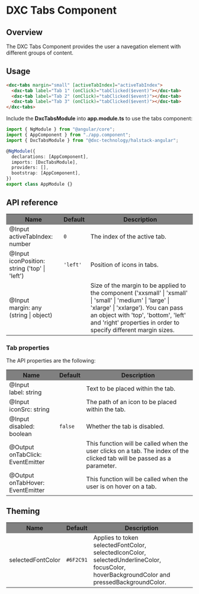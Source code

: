 # DXC Tabs Component

## Overview

The DXC Tabs Component provides the user a navegation element with different groups of content.

## Usage

```html
<dxc-tabs margin="small" [activeTabIndex]="activeTabIndex">
  <dxc-tab label="Tab 1" (onClick)="tabClicked($event)"></dxc-tab>
  <dxc-tab label="Tab 2" (onClick)="tabClicked($event)"></dxc-tab>
  <dxc-tab label="Tab 3" (onClick)="tabClicked($event)"></dxc-tab>
</dxc-tabs>
```

Include the **DxcTabsModule** into **app.module.ts** to use the tabs component:

```ts
import { NgModule } from "@angular/core";
import { AppComponent } from "./app.component";
import { DxcTabsModule } from "@dxc-technology/halstack-angular";

@NgModule({
  declarations: [AppComponent],
  imports: [DxcTabsModule],
  providers: [],
  bootstrap: [AppComponent],
})
export class AppModule {}
```

## API reference

<table>
    <tr style="background-color: grey">
        <th>Name</th>
        <th>Default</th>
        <th>Description</th>
    </tr>
    <tr>
        <td>@Input<br>activeTabIndex: number</td>
        <td><code>0</code></td>
        <td>The index of the active tab.</td>
    </tr>
        <tr>
        <td>@Input<br>iconPosition: string ('top' | 'left')</td>
        <td><code>'left'</code></td>
        <td>Position of icons in tabs.</td>
    </tr>
    <tr>
        <td>@Input<br>margin: any (string | object)</td>
        <td></td>
        <td>
        Size of the margin to be applied to the component ('xxsmall' | 'xsmall' |
        'small' | 'medium' | 'large' | 'xlarge' | 'xxlarge'). You can pass an
        object with 'top', 'bottom', 'left' and 'right' properties in order to
        specify different margin sizes.
        </td>
    </tr>
</table>

### Tab properties

The API properties are the following:

<table>
    <tr style="background-color: grey">
        <th>Name</th>
        <th>Default</th>
        <th>Description</th>
    </tr>
    <tr>
        <td>@Input<br>label: string</td>
        <td></td>
        <td>Text to be placed within the tab.</td>
    </tr>
    <tr>
        <td>@Input<br>iconSrc: string</td>
        <td></td>
        <td>The path of an icon to be placed within the tab.</td>
    </tr>
    <tr>
        <td>@Input<br>disabled: boolean</td>
        <td><code>false</code></td>
        <td>Whether the tab is disabled.</td>
    </tr>
	<tr>
        <td>@Output<br>onTabClick: EventEmitter</td>
        <td></td>
        <td>This function will be called when the user clicks on a tab. The index of the clicked tab will be passed as a parameter.</td>
    </tr>
    <tr>
        <td>@Output<br>onTabHover: EventEmitter</td>
        <td></td>
        <td>This function will be called when the user is on hover on a tab.</td>
    </tr>
</table>

## Theming

<table>
    <tr style="background-color: grey">
        <th>Name</th>
        <th>Default</th>
        <th>Description</th>
    </tr>
    <tr>
        <td>selectedFontColor</td>
        <td><code>#6F2C91</code></td>
        <td>Applies to token selectedFontColor, selectedIconColor, selectedUnderlineColor, focusColor, hoverBackgroundColor and pressedBackgroundColor.</td>
    </tr>
</table>
